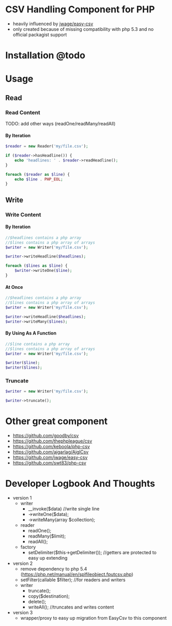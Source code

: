 # CSV Handling Component for PHP

* heavily influenced by [jwage/easy-csv](https://github.com/jwage/easy-csv)
* only created because of missing compatibility with php 5.3 and no official packagist support

# Installation @todo

# Usage

## Read

### Read Content

TODO: add other ways (readOne/readMany/readAll)

#### By Iteration

```php
$reader = new Reader('my/file.csv');

if ($reader->hasHeadline()) {
    echo 'headlines: ' . $reader->readHeadline();
}

foreach ($reader as $line) {
    echo $line . PHP_EOL;
}
```

## Write

### Write Content

#### By Iteration

```php
//$headlines contains a php array
//$lines contains a php array of arrays
$writer = new Writer('my/file.csv');

$writer->writeHeadline($headlines);

foreach ($lines as $line) {
    $writer->writeOne($line);
}
```

#### At Once

```php
//$headlines contains a php array
//$lines contains a php array of arrays
$writer = new Writer('my/file.csv');

$writer->writeHeadline($headlines);
$writer->writeMany($lines);
```

#### By Using As A Function

```php
//$line contains a php array
//$lines contains a php array of arrays
$writer = new Writer('my/file.csv');

$writer($line);
$writer($lines);
```

### Truncate

```php
$writer = new Writer('my/file.csv');

$writer->truncate();
```

# Other great component

* https://github.com/goodby/csv
* https://github.com/thephpleague/csv
* https://github.com/keboola/php-csv
* https://github.com/ajgarlag/AjglCsv
* https://github.com/jwage/easy-csv
* https://github.com/swt83/php-csv

# Developer Logbook And Thoughts

* version 1
    * writer
        * __invoke($data)   //write single line
        * ->writeOne($data);
        * ->writeMany(array $collection);
    * reader
        * readOne();
        * readMany($limit);
        * readAll();
    * factory
        * setDelimiter($this->getDelimiter()); //getters are protected to easy up extending
* version 2
    * remove dependency to php 5.4 (https://php.net/manual/en/splfileobject.fputcsv.php)
    * setFilter(callable $filter);  //for readers and writers
    * writer
        * truncate();
        * copy($destination);
        * delete();
        * writeAll();   //truncates and writes content
* version 3
    * wrapper/proxy to easy up migration from EasyCsv to this component
